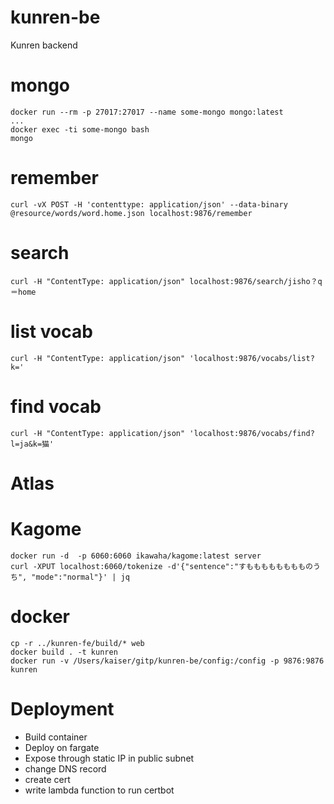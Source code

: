 # kunren-be
Kunren backend

# mongo
```
docker run --rm -p 27017:27017 --name some-mongo mongo:latest
...
docker exec -ti some-mongo bash
mongo

```

# remember
```
curl -vX POST -H 'contenttype: application/json' --data-binary @resource/words/word.home.json localhost:9876/remember
```

# search

```
curl -H "ContentType: application/json" localhost:9876/search/jisho？q＝home
```

# list vocab
```
curl -H "ContentType: application/json" 'localhost:9876/vocabs/list?k='
```

# find vocab
```
curl -H "ContentType: application/json" 'localhost:9876/vocabs/find?l=ja&k=猫'
```


# Atlas

# Kagome
```
docker run -d  -p 6060:6060 ikawaha/kagome:latest server
curl -XPUT localhost:6060/tokenize -d'{"sentence":"すもももももももものうち", "mode":"normal"}' | jq 
```

# docker
```
cp -r ../kunren-fe/build/* web
docker build . -t kunren
docker run -v /Users/kaiser/gitp/kunren-be/config:/config -p 9876:9876 kunren
```

# Deployment
- Build container
- Deploy on fargate
- Expose through static IP in public subnet
- change DNS record
- create cert
- write lambda function to run certbot



